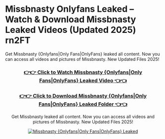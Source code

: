 # Missbnasty Onlyfans Leaked – Watch & Download Missbnasty Leaked Videos (Updated 2025) rn2FT

Get Missbnasty {Onlyfans|Only Fans|OnlyFans} leaked all content. Now you can access all videos and pictures of Missbnasty. New Updated Files 2025!  
<div align="center">
  
### [👉👉 Click to Watch Missbnasty {Onlyfans|Only Fans|OnlyFans} Leaked Video 👈👈](https://links2leaks.com/missbnasty)  
### [👉👉 Click to Download Missbnasty {Onlyfans|Only Fans|OnlyFans} Leaked Folder 👈👈](https://links2leaks.com/missbnasty)  

Get Missbnasty leaked all content. Now you can access all videos and pictures of Missbnasty. New Updated Files 2025!  

[![Missbnasty {Onlyfans|Only Fans|OnlyFans} Leaked](https://i.ibb.co/93hzkbrt/l2l.gif)](https://links2leaks.com/missbnasty)  

</div>

